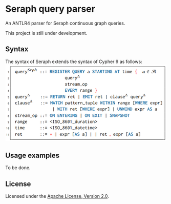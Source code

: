 # Seraph query parser

An ANTLR4 parser for Seraph continuous graph queries.

This project is still under development.

## Syntax
The syntax of Seraph extends the syntax of Cypher 9 as follows:
![](syntax.png) 

## Usage examples

To be done.

## License

Licensed under the [Apache License, Version 2.0](https://www.apache.org/licenses/LICENSE-2.0).
